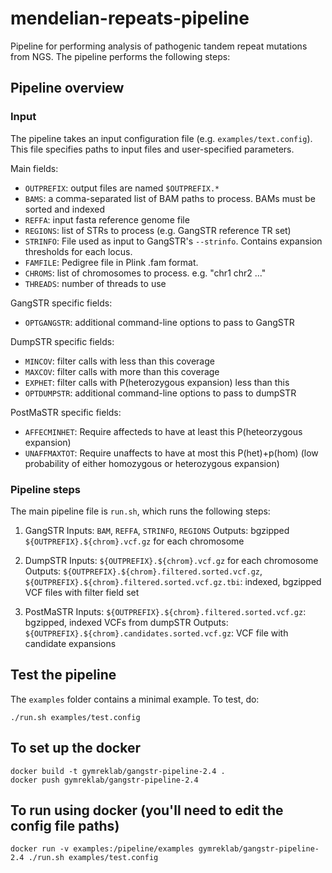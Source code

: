 # mendelian-repeats-pipeline
Pipeline for performing analysis of pathogenic tandem repeat mutations from NGS. The pipeline performs the following steps:

## Pipeline overview

### Input
The pipeline takes an input configuration file (e.g. `examples/text.config`). This file specifies paths to input files and user-specified parameters.

Main fields:
* `OUTPREFIX`: output files are named `$OUTPREFIX.*`
* `BAMS`: a comma-separated list of BAM paths to process. BAMs must be sorted and indexed
* `REFFA`: input fasta reference genome file
* `REGIONS`: list of STRs to process (e.g. GangSTR reference TR set)
* `STRINFO`: File used as input to GangSTR's `--strinfo`. Contains expansion thresholds for each locus.
* `FAMFILE`: Pedigree file in Plink .fam format.
* `CHROMS`: list of chromosomes to process. e.g. "chr1 chr2 ..."
* `THREADS`: number of threads to use

GangSTR specific fields:
* `OPTGANGSTR`: additional command-line options to pass to GangSTR

DumpSTR specific fields:
* `MINCOV`: filter calls with less than this coverage
* `MAXCOV`: filter calls with more than this coverage
* `EXPHET`: filter calls with P(heterozygous expansion) less than this
* `OPTDUMPSTR`: additional command-line options to pass to dumpSTR

PostMaSTR specific fields:
* `AFFECMINHET`: Require affecteds to have at least this P(heteorzygous expansion)
* `UNAFFMAXTOT`: Require unaffects to have at most this P(het)+p(hom) (low probability of either homozygous or heterozygous expansion)

### Pipeline steps

The main pipeline file is `run.sh`, which runs the following steps:

1. GangSTR
Inputs: `BAM`, `REFFA`, `STRINFO`, `REGIONS`
Outputs: bgzipped `${OUTPREFIX}.${chrom}.vcf.gz` for each chromosome

2. DumpSTR
Inputs: `${OUTPREFIX}.${chrom}.vcf.gz` for each chromosome
Outputs: `${OUTPREFIX}.${chrom}.filtered.sorted.vcf.gz`, `${OUTPREFIX}.${chrom}.filtered.sorted.vcf.gz.tbi`: indexed, bgzipped VCF files with filter field set

3. PostMaSTR
Inputs: `${OUTPREFIX}.${chrom}.filtered.sorted.vcf.gz`: bgzipped, indexed VCFs from dumpSTR
Outputs: `${OUTPREFIX}.${chrom}.candidates.sorted.vcf.gz`: VCF file with candidate expansions

## Test the pipeline

The `examples` folder contains a minimal example. To test, do:

```
./run.sh examples/test.config
```

## To set up the docker
```
docker build -t gymreklab/gangstr-pipeline-2.4 .
docker push gymreklab/gangstr-pipeline-2.4
```
## To run using docker (you'll need to edit the config file paths)
```
docker run -v examples:/pipeline/examples gymreklab/gangstr-pipeline-2.4 ./run.sh examples/test.config
```
